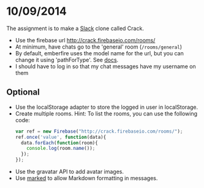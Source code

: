 # 10/09/2014

The assignment is to make a [Slack](http://slack.com) clone called Crack.

- Use the firebase url http://crack.firebaseio.com/rooms/
- At minimum, have chats go to the 'general' room (`/rooms/general`)
- By default, emberfire uses the model name for the url, but you can change it using 'pathForType'. See [docs](https://github.com/firebase/emberfire).
- I should have to log in so that my chat messages have my username on them

## Optional
- Use the localStorage adapter to store the logged in user in localStorage.
- Create multiple rooms. Hint: To list the rooms, you can use the following code:
    ```js
    var ref = new Firebase("http://crack.firebaseio.com/rooms/");
    ref.once('value', function(data){
      data.forEach(function(room){
        console.log(room.name());
      });
    });
    ```
- Use the gravatar API to add avatar images.
- Use [marked](https://github.com/chjj/marked) to allow Markdown formatting in messages.

